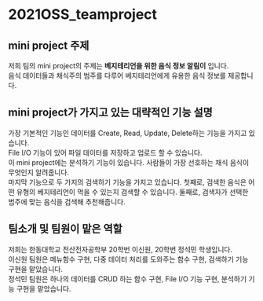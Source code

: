 # 2021OSS_teamproject

## mini project 주제
<p>저희 팀의 mini project의 주제는 <b>베지테리언을 위한 음식 정보 알림이</b> 입니다.<br>
  음식 데이터들과 채식주의 범주를 다루어 베지테리언에게 유용한 음식 정보를 제공합니다.
</p>


## mini project가 가지고 있는 대략적인 기능 설명
<p>가장 기본적인 기능인 데이터를 Create, Read, Update, Delete하는 기능을 가지고 있습니다.<br>
  File I/O 기능이 있어 파일 데이터를 저장하고 업로드 할 수 있습니다.<br>
  이 mini project에는 분석하기 기능이 있습니다. 사람들이 가장 선호하는 채식 음식이 무엇인지 알려줍니다.<br>
  마지막 기능으로 두 가지의 검색하기 기능을 가지고 있습니다. 첫째로, 검색한 음식은 어떤 유형의 베지테리언이 먹을 수 있는지 검색할 수 있습니다. 둘째로, 검색자가 선택한 범주에 맞는 음식을 검색해 추천해줍니다. 
</p>

## 팀소개 및 팀원이 맡은 역할
<p>저희는 한동대학교 전산전자공학부 20학번 이신원, 20학번 정석민 학생입니다.<br>
  이신원 팀원은 메뉴함수 구현, 다중 데이터 처리를 도와주는 함수 구현, 검색하기 기능 구현을 맡았습니다.<br>
  정석민 팀원은 하나의 데이터를 CRUD 하는 함수 구현, File I/O 기능 구현, 분석하기 기능 구현을 맡았습니다.
 </p>
